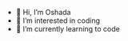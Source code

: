 - 👋 Hi, I’m Oshada
- 👀 I’m interested in coding
- 🌱 I’m currently learning to code
<!---
oshadaDev/oshadaDev is a ✨ special ✨ repository because its `README.md` (this file) appears on your GitHub profile.
You can click the Preview link to take a look at your changes.
--->


<!--I'm from merge conflict-->
